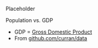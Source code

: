Placeholder

Population vs. GDP

 * GDP = [Gross Domestic Product](http://en.wikipedia.org/wiki/Gross_domestic_product)
 * From [github.com/curran/data](https://github.com/curran/data/tree/gh-pages/integrated)

